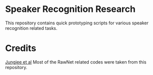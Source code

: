 # Speaker Recognition Research
This repository contains quick prototyping scripts for various speaker recognition related tasks.


# Credits
[Jungjee et al](https://github.com/Jungjee/RawNet) Most of the RawNet related codes were taken from this repository.